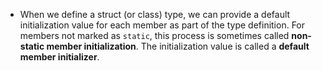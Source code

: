 - When we define a struct (or class) type, we can provide a default initialization value for each member as part of the type definition. For members not marked as `static`, this process is sometimes called **non-static member initialization**. The initialization value is called a **default member initializer**.